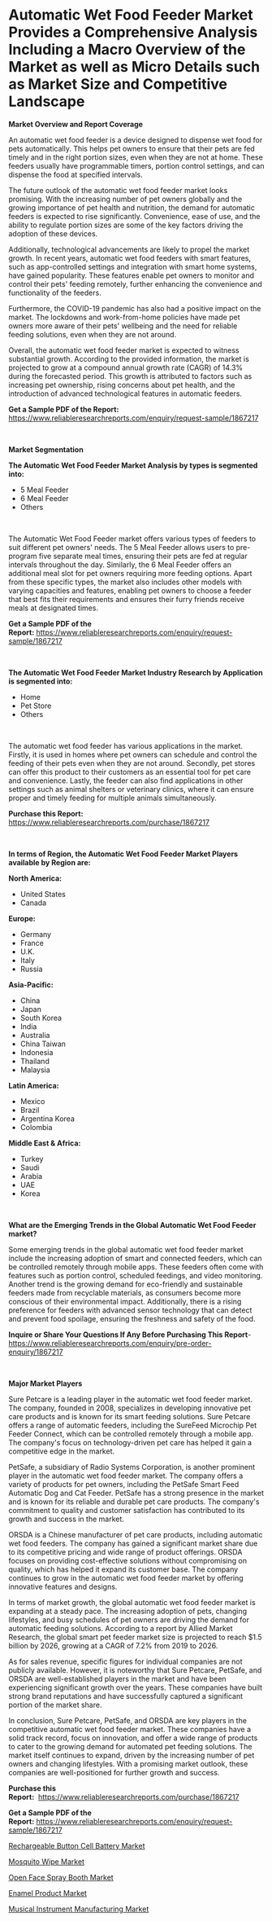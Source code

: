 <p><h1>Automatic Wet Food Feeder Market Provides a Comprehensive Analysis Including a Macro Overview of the Market as well as Micro Details such as Market Size and Competitive Landscape</h1></p><p><strong>Market Overview and Report Coverage</strong></p>
<p><p>An automatic wet food feeder is a device designed to dispense wet food for pets automatically. This helps pet owners to ensure that their pets are fed timely and in the right portion sizes, even when they are not at home. These feeders usually have programmable timers, portion control settings, and can dispense the food at specified intervals.</p><p>The future outlook of the automatic wet food feeder market looks promising. With the increasing number of pet owners globally and the growing importance of pet health and nutrition, the demand for automatic feeders is expected to rise significantly. Convenience, ease of use, and the ability to regulate portion sizes are some of the key factors driving the adoption of these devices.</p><p>Additionally, technological advancements are likely to propel the market growth. In recent years, automatic wet food feeders with smart features, such as app-controlled settings and integration with smart home systems, have gained popularity. These features enable pet owners to monitor and control their pets' feeding remotely, further enhancing the convenience and functionality of the feeders.</p><p>Furthermore, the COVID-19 pandemic has also had a positive impact on the market. The lockdowns and work-from-home policies have made pet owners more aware of their pets' wellbeing and the need for reliable feeding solutions, even when they are not around.</p><p>Overall, the automatic wet food feeder market is expected to witness substantial growth. According to the provided information, the market is projected to grow at a compound annual growth rate (CAGR) of 14.3% during the forecasted period. This growth is attributed to factors such as increasing pet ownership, rising concerns about pet health, and the introduction of advanced technological features in automatic feeders.</p></p>
<p><strong>Get a Sample PDF of the Report:</strong> <a href="https://www.reliableresearchreports.com/enquiry/request-sample/1867217">https://www.reliableresearchreports.com/enquiry/request-sample/1867217</a></p>
<p>&nbsp;</p>
<p><strong>Market Segmentation</strong></p>
<p><strong>The Automatic Wet Food Feeder Market Analysis by types is segmented into:</strong></p>
<p><ul><li>5 Meal Feeder</li><li>6 Meal Feeder</li><li>Others</li></ul></p>
<p>&nbsp;</p>
<p><p>The Automatic Wet Food Feeder market offers various types of feeders to suit different pet owners' needs. The 5 Meal Feeder allows users to pre-program five separate meal times, ensuring their pets are fed at regular intervals throughout the day. Similarly, the 6 Meal Feeder offers an additional meal slot for pet owners requiring more feeding options. Apart from these specific types, the market also includes other models with varying capacities and features, enabling pet owners to choose a feeder that best fits their requirements and ensures their furry friends receive meals at designated times.</p></p>
<p><strong>Get a Sample PDF of the Report:</strong>&nbsp;<a href="https://www.reliableresearchreports.com/enquiry/request-sample/1867217">https://www.reliableresearchreports.com/enquiry/request-sample/1867217</a></p>
<p>&nbsp;</p>
<p><strong>The Automatic Wet Food Feeder Market Industry Research by Application is segmented into:</strong></p>
<p><ul><li>Home</li><li>Pet Store</li><li>Others</li></ul></p>
<p>&nbsp;</p>
<p><p>The automatic wet food feeder has various applications in the market. Firstly, it is used in homes where pet owners can schedule and control the feeding of their pets even when they are not around. Secondly, pet stores can offer this product to their customers as an essential tool for pet care and convenience. Lastly, the feeder can also find applications in other settings such as animal shelters or veterinary clinics, where it can ensure proper and timely feeding for multiple animals simultaneously.</p></p>
<p><strong>Purchase this Report:</strong>&nbsp; <a href="https://www.reliableresearchreports.com/purchase/1867217">https://www.reliableresearchreports.com/purchase/1867217</a></p>
<p>&nbsp;</p>
<p><strong>In terms of Region, the Automatic Wet Food Feeder Market Players available by Region are:</strong></p>
<p>
    <p> <strong> North America: </strong>
        <ul>
            <li>United States</li>
            <li>Canada</li>
        </ul>
        </p> 
    <p> <strong> Europe: </strong>
        <ul>
            <li>Germany</li>
            <li>France</li>
            <li>U.K.</li>
            <li>Italy</li>
            <li>Russia</li>
        </ul>
        </p> 
    <p> <strong> Asia-Pacific: </strong>
        <ul>
            <li>China</li>
            <li>Japan</li>
            <li>South Korea</li>
            <li>India</li>
            <li>Australia</li>
            <li>China Taiwan</li>
            <li>Indonesia</li>
            <li>Thailand</li>
            <li>Malaysia</li>
        </ul>
        </p> 
    <p> <strong> Latin America: </strong>
        <ul>
            <li>Mexico</li>
            <li>Brazil</li>
            <li>Argentina Korea</li>
            <li>Colombia</li>
        </ul>
        </p> 
    <p> <strong> Middle East & Africa: </strong>
        <ul>
            <li>Turkey</li>
            <li>Saudi</li>
            <li>Arabia</li>
            <li>UAE</li>
            <li>Korea</li>
        </ul>
    </p>
    </p>
<p>&nbsp;</p>
<p><strong>What are the Emerging Trends in the Global Automatic Wet Food Feeder market?</strong></p>
<p><p>Some emerging trends in the global automatic wet food feeder market include the increasing adoption of smart and connected feeders, which can be controlled remotely through mobile apps. These feeders often come with features such as portion control, scheduled feedings, and video monitoring. Another trend is the growing demand for eco-friendly and sustainable feeders made from recyclable materials, as consumers become more conscious of their environmental impact. Additionally, there is a rising preference for feeders with advanced sensor technology that can detect and prevent food spoilage, ensuring the freshness and safety of the food.</p></p>
<p><strong>Inquire or Share Your Questions If Any Before Purchasing This Report</strong>- <a href="https://www.reliableresearchreports.com/enquiry/pre-order-enquiry/1867217">https://www.reliableresearchreports.com/enquiry/pre-order-enquiry/1867217</a></p>
<p>&nbsp;</p>
<p><strong>Major Market Players</strong></p>
<p><p>Sure Petcare is a leading player in the automatic wet food feeder market. The company, founded in 2008, specializes in developing innovative pet care products and is known for its smart feeding solutions. Sure Petcare offers a range of automatic feeders, including the SureFeed Microchip Pet Feeder Connect, which can be controlled remotely through a mobile app. The company's focus on technology-driven pet care has helped it gain a competitive edge in the market.</p><p>PetSafe, a subsidiary of Radio Systems Corporation, is another prominent player in the automatic wet food feeder market. The company offers a variety of products for pet owners, including the PetSafe Smart Feed Automatic Dog and Cat Feeder. PetSafe has a strong presence in the market and is known for its reliable and durable pet care products. The company's commitment to quality and customer satisfaction has contributed to its growth and success in the market.</p><p>ORSDA is a Chinese manufacturer of pet care products, including automatic wet food feeders. The company has gained a significant market share due to its competitive pricing and wide range of product offerings. ORSDA focuses on providing cost-effective solutions without compromising on quality, which has helped it expand its customer base. The company continues to grow in the automatic wet food feeder market by offering innovative features and designs.</p><p>In terms of market growth, the global automatic wet food feeder market is expanding at a steady pace. The increasing adoption of pets, changing lifestyles, and busy schedules of pet owners are driving the demand for automatic feeding solutions. According to a report by Allied Market Research, the global smart pet feeder market size is projected to reach $1.5 billion by 2026, growing at a CAGR of 7.2% from 2019 to 2026.</p><p>As for sales revenue, specific figures for individual companies are not publicly available. However, it is noteworthy that Sure Petcare, PetSafe, and ORSDA are well-established players in the market and have been experiencing significant growth over the years. These companies have built strong brand reputations and have successfully captured a significant portion of the market share.</p><p>In conclusion, Sure Petcare, PetSafe, and ORSDA are key players in the competitive automatic wet food feeder market. These companies have a solid track record, focus on innovation, and offer a wide range of products to cater to the growing demand for automated pet feeding solutions. The market itself continues to expand, driven by the increasing number of pet owners and changing lifestyles. With a promising market outlook, these companies are well-positioned for further growth and success.</p></p>
<p><strong>Purchase this Report:</strong>&nbsp;&nbsp;<a href="https://www.reliableresearchreports.com/purchase/1867217">https://www.reliableresearchreports.com/purchase/1867217</a></p>
<p></p>
<p><strong>Get a Sample PDF of the Report:</strong>&nbsp;<a href="https://www.reliableresearchreports.com/enquiry/request-sample/1867217">https://www.reliableresearchreports.com/enquiry/request-sample/1867217</a></p>
<p><p><a href="https://github.com/kholmovskayalyudmila/Market-Research-Report-List-2/blob/main/rechargeable-button-cell-battery-market.md">Rechargeable Button Cell Battery Market</a></p><p><a href="https://github.com/sofyaavrova/Market-Research-Report-List-2/blob/main/mosquito-wipe-market.md">Mosquito Wipe Market</a></p><p><a href="https://github.com/kuntayevaz/Market-Research-Report-List-2/blob/main/open-face-spray-booth-market.md">Open Face Spray Booth Market</a></p><p><a href="https://github.com/Krish2023na/Market-Research-Report-List-2/blob/main/enamel-product-market.md">Enamel Product Market</a></p><p><a href="https://github.com/zebdakicsin/Market-Research-Report-List-2/blob/main/musical-instrument-manufacturing-market.md">Musical Instrument Manufacturing Market</a></p></p>